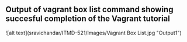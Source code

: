 ## Output of vagrant box list command showing succesful completion of the Vagrant tutorial
![alt text](sravichandar/ITMD-521/Images/Vagrant Box List.jpg  "Output1")
